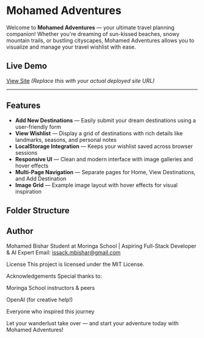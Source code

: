 # Mohamed Adventures

Welcome to **Mohamed Adventures** — your ultimate travel planning companion! Whether you're dreaming of sun-kissed beaches, snowy mountain trails, or bustling cityscapes, Mohamed Adventures allows you to visualize and manage your travel wishlist with ease.



## Live Demo

[View Site]( https://mohamedbishar.github.io/TRAVEL-WISHLIST/) *(Replace this with your actual deployed site URL)*

---

## Features

- **Add New Destinations** — Easily submit your dream destinations using a user-friendly form
- **View Wishlist** — Display a grid of destinations with rich details like landmarks, seasons, and personal notes
- **LocalStorage Integration** — Keeps your wishlist saved across browser sessions
- **Responsive UI** — Clean and modern interface with image galleries and hover effects
- **Multi-Page Navigation** — Separate pages for Home, View Destinations, and Add Destination
- **Image Grid** — Example image layout with hover effects for visual inspiration

##  Folder Structure

##   Author
Mohamed Bishar
Student at Moringa School | Aspiring Full-Stack Developer & AI Expert
Email: issack.mbishar@gmail.com

License
This project is licensed under the MIT License.

Acknowledgements
Special thanks to:

Moringa School instructors & peers

OpenAI (for creative help!)

Everyone who inspired this journey

Let your wanderlust take over — and start your adventure today with Mohamed Adventures! 


